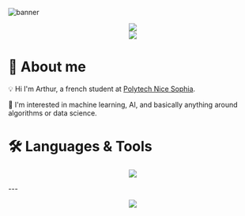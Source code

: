 ![banner](https://learn.microsoft.com/en-us/events/learn-events/learnlive-automate-azure-deployments-bicep-github-actions/media/learnlive-banner-2022b.png)

<div align="center">
  <img class="img" src="https://github-readme-stats.vercel.app/api?username=rodriguezarthur&theme=github_dark&hide=stars,contribs&border_color=00008b">
</div>
<div align="center">
  <img class="img" src="https://github-readme-stats.vercel.app/api/top-langs/?username=rodriguezarthur&layout=compact&theme=dark&border_color=00008b">
</div>

# :wave: About me

:bulb: Hi I'm Arthur, a french student at [Polytech Nice Sophia](https://polytech.univ-cotedazur.fr/).

:robot: I'm interested in machine learning, AI, and basically anything around algorithms or data science.

# 🛠️ Languages & Tools

<p align="center">
  <a href="https://skillicons.dev">
    <img src="https://skillicons.dev/icons?i=py,java,c,js,ts,html,css,angular,ocaml,bash"/>
  </a>
</p>
---
<p align="center">
  <a href="https://skillicons.dev">
    <img src="https://skillicons.dev/icons?i=vscode,idea,git,github,docker,postgres,postman,androidstudio"/>
  </a>
</p>
